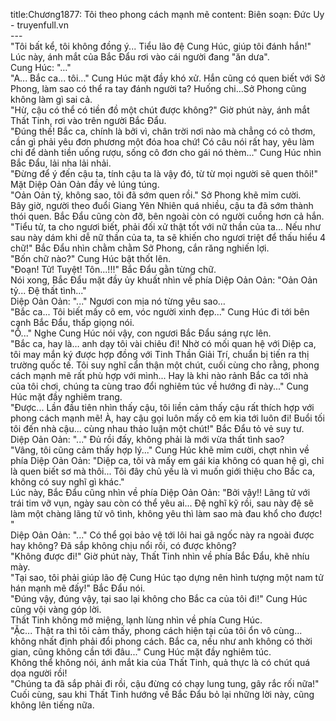 title:Chương1877: Tôi theo phong cách mạnh mẽ
content:
Biên soạn: Đức Uy - truyenfull.vn<br>---<br>"Tôi bất kể, tôi không đồng ý... Tiểu lão đệ Cung Húc, giúp tôi đánh hắn!" Lúc này, ánh mắt của Bắc Đẩu rơi vào cái người đang "ăn dưa".<br>Cung Húc: "…"<br>"A... Bắc ca... tôi..." Cung Húc mặt đầy khó xử. Hắn cũng có quen biết với Sở Phong, làm sao có thể ra tay đánh người ta? Huống chi…Sở Phong cũng không làm gì sai cả.<br>"Hừ, cậu có thể có tiền đồ một chút được không?" Giờ phút này, ánh mắt Thất Tinh, rơi vào trên người Bắc Đẩu.<br>"Đúng thế! Bắc ca, chính là bởi vì, chân trời nơi nào mà chẳng có cỏ thơm, cần gì phải yêu đơn phương một đóa hoa chứ! Có câu nói rất hay, yêu làm chi để dành tiền uống rượu, sống cô đơn cho gái nó thèm..." Cung Húc nhìn Bắc Đẩu, lải nha lải nhải.<br>"Đừng để ý đến cậu ta, tính cậu ta là vậy đó, từ từ mọi người sẽ quen thôi!" Mặt Diệp Oản Oản đầy vẻ lúng túng.<br>"Oản Oản tỷ, không sao, tôi đã sớm quen rồi." Sở Phong khẽ mỉm cười.<br>Bây giờ, người theo đuổi Giang Yên Nhiên quá nhiều, cậu ta đã sớm thành thói quen. Bắc Đẩu cũng còn đỡ, bên ngoài còn có người cuồng hơn cả hắn.<br>"Tiểu tử, ta cho ngươi biết, phải đối xử thật tốt với nữ thần của ta... Nếu như sau này dám khi dễ nữ thần của ta, ta sẽ khiến cho ngươi triệt để thấu hiểu 4 chữ!" Bắc Đẩu nhìn chằm chằm Sở Phong, cắn răng nghiến lợi.<br>"Bốn chữ nào?" Cung Húc bật thốt lên.<br>"Đoạn! Tử! Tuyệt! Tôn...!!!" Bắc Đẩu gằn từng chữ.<br>Nói xong, Bắc Đẩu mặt đầy ủy khuất nhìn về phía Diệp Oản Oản: "Oản Oản tỷ... Đệ thất tình..."<br>Diệp Oản Oản: "..." Ngươi con mịa nó từng yêu sao…<br>"Bắc ca... Tôi biết mấy cô em, vóc người xinh đẹp..." Cung Húc đi tới bên cạnh Bắc Đẩu, thấp giọng nói.<br>"Ồ..." Nghe Cung Húc nói vậy, con ngươi Bắc Đẩu sáng rực lên.<br>"Bắc ca, hay là… anh dạy tôi vài chiêu đi! Nhờ có mối quan hệ với Diệp ca, tôi may mắn ký được hợp đồng với Tinh Thần Giải Trí, chuẩn bị tiến ra thị trường quốc tế. Tôi suy nghĩ cẩn thận một chút, cuối cùng cho rằng, phong cách mạnh mẽ rất phù hợp với mình... Hay là khi nào rảnh Bắc ca tới nhà của tôi chơi, chúng ta cùng trao đổi nghiêm túc về hướng đi này..." Cung Húc mặt đầy nghiêm trang.<br>"Được... Lần đầu tiên nhìn thấy cậu, tôi liền cảm thấy cậu rất thích hợp với phong cách mạnh mẽ! À, hay cậu gọi luôn mấy cô em kia tới luôn đi! Buổi tối tôi đến nhà cậu... cùng nhau thảo luận một chút!" Bắc Đẩu tỏ vẻ suy tư.<br>Diệp Oản Oản: "..." Đủ rồi đấy, không phải là mới vừa thất tình sao?<br>"Vâng, tôi cũng cảm thấy hợp lý..." Cung Húc khẽ mỉm cười, chợt nhìn về phía Diệp Oản Oản: "Diệp ca, tôi và mấy em gái kia không có quan hệ gì, chỉ là quen biết sơ mà thôi... Tôi đây chủ yếu là vì muốn giới thiệu cho Bắc ca, không có suy nghĩ gì khác."<br>Lúc này, Bắc Đẩu cũng nhìn về phía Diệp Oản Oản: "Bởi vậy!! Lãng tử với trái tim vỡ vụn, ngày sau còn có thể yêu ai... Đệ nghĩ kỹ rồi, sau này đệ sẽ làm một chàng lãng tử vô tình, không yêu thì làm sao mà đau khổ cho được! "<br>Diệp Oản Oản: "..." Có thể gọi bảo vệ tới lôi hai gã ngốc này ra ngoài được hay không? Đã sắp không chịu nổi rồi, có được không?<br>"Không được đi!" Giờ phút này, Thất Tinh nhìn về phía Bắc Đẩu, khẽ nhíu mày.<br>"Tại sao, tôi phải giúp lão đệ Cung Húc tạo dựng nên hình tượng một nam tử hán mạnh mẽ đấy!" Bắc Đẩu nói.<br>"Đúng vậy, đúng vậy, tại sao lại không cho Bắc ca của tôi đi!" Cung Húc cũng vội vàng góp lời.<br>Thất Tinh không mở miệng, lạnh lùng nhìn về phía Cung Húc.<br>"Ặc... Thật ra thì tôi cảm thấy, phong cách hiện tại của tôi ổn vô cùng... không nhất định phải đổi phong cách. Bắc ca, nếu như anh không có thời gian, cũng không cần tới đâu..." Cung Húc mặt đầy nghiêm túc.<br>Không thể không nói, ánh mắt kia của Thất Tinh, quả thực là có chút quá dọa người rồi!<br>"Chúng ta đã sắp phải đi rồi, cậu đừng có chạy lung tung, gây rắc rối nữa!" Cuối cùng, sau khi Thất Tinh hướng về Bắc Đẩu bỏ lại những lời này, cũng không lên tiếng nữa.